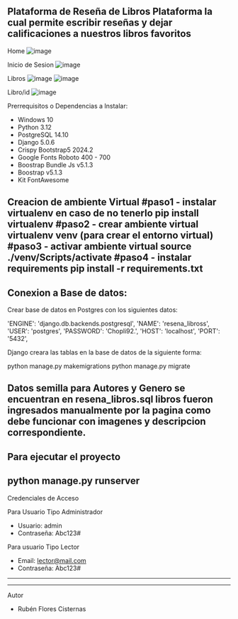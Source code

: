 Plataforma de Reseña de Libros
Plataforma la cual permite escribir reseñas y dejar
calificaciones a nuestros libros favoritos
----------------------------------------------------------------
Home
![image](https://github.com/rfloresc92/ViajesChile/assets/156140625/18055595-e4a5-4518-b2f0-9ab6bfd5505b)

Inicio de Sesion
![image](https://github.com/rfloresc92/ViajesChile/assets/156140625/665a340d-1aa2-4ebb-a537-37ff15fd9ecb)

Libros
![image](https://github.com/rfloresc92/ViajesChile/assets/156140625/158d23c5-2200-406f-997f-01b7eacee9d1)
![image](https://github.com/rfloresc92/ViajesChile/assets/156140625/9f0dc118-f9f8-4ae0-ba02-3a9794a7a308)

Libro/id
![image](https://github.com/rfloresc92/ViajesChile/assets/156140625/dcd0535b-6879-45d4-a146-466b347ba4ef)

Prerrequisitos o Dependencias a Instalar:
- Windows 10
- Python 3.12
- PostgreSQL 14.10
- Django 5.0.6
- Crispy Bootstrap5 2024.2
- Google Fonts Roboto 400 - 700
- Boostrap Bundle Js v5.1.3
- Boostrap v5.1.3
- Kit FontAwesome

Creacion de ambiente Virtual
#paso1 - instalar virtualenv en caso de no tenerlo
pip install virtualenv
#paso2 - crear ambiente virtual
virtualenv venv (para crear el entorno virtual)
#paso3 - activar ambiente virtual
source ./venv/Scripts/activate
#paso4 - instalar requirements
pip install -r requirements.txt
----------------------------------------------------------------
Conexion a Base de datos:
----------------------------------------------------------------
Crear base de datos en Postgres con los siguientes datos:

  'ENGINE': 'django.db.backends.postgresql',
  'NAME': 'resena_libross',
  'USER': 'postgres',
  'PASSWORD': 'Chopli92.',
  'HOST': 'localhost',
  'PORT': '5432',
  
Django creara las tablas en la base de datos de la siguiente forma:

python manage.py makemigrations
python manage.py migrate

Datos semilla para Autores y Genero se encuentran en resena_libros.sql
libros fueron ingresados manualmente por la pagina como debe funcionar
con imagenes y descripcion correspondiente.
----------------------------------------------------------------
Para ejecutar el proyecto
----------------------------------------------------------------
python manage.py runserver
----------------------------------------------------------------
Credenciales de Acceso

Para Usuario Tipo Administrador
- Usuario: admin
- Contraseña: Abc123#

Para usuario Tipo Lector
- Email: lector@mail.com
- Contraseña: Abc123#
----------------------------------------------------------------
----------------------------------------------------------------
Autor
- Rubén Flores Cisternas
